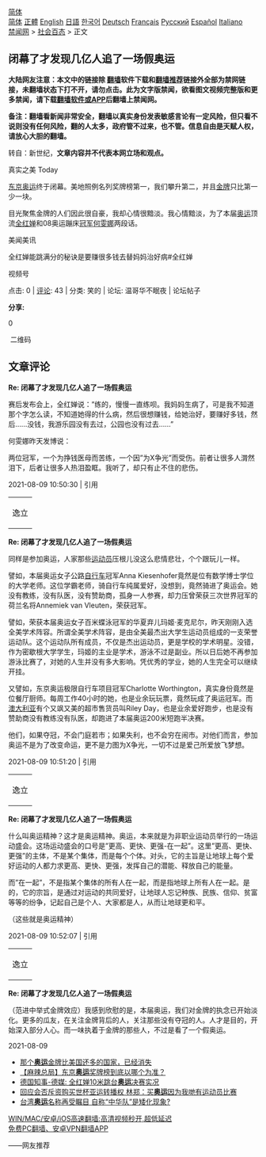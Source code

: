  <!-- 面包屑导航 --> <div class="breadcrumb"><!-- GTranslate: https://gtranslate.io/ -->  <div class="switcher notranslate">  <div class="selected">  <a href="#" onclick="return false;"> 简体</a>  </div>  <div class="option">  <a href="https://www.bannedbook.org" onclick="doGTranslate('zh-CN|zh-CN');jQuery('div.switcher div.selected a').html(jQuery(this).html());return false;" title="简体中文" class="nturl selected"> 简体</a>  <a href="https://www.bannedbook.org/zh-tw/" onclick="doGTranslate('zh-CN|zh-TW');jQuery('div.switcher div.selected a').html(jQuery(this).html());return false;" title="繁體中文" class="nturl"> 正體</a>  <a href="https://www.bannedbook.org/en/" onclick="doGTranslate('zh-CN|en');jQuery('div.switcher div.selected a').html(jQuery(this).html());return false;" title="English" class="nturl"> English</a>  <a href="https://www.bannedbook.org/ja/" onclick="doGTranslate('zh-CN|ja');jQuery('div.switcher div.selected a').html(jQuery(this).html());return false;" title="日本語" class="nturl"> 日語</a>  <a href="https://www.bannedbook.org/ko/" onclick="doGTranslate('zh-CN|ko');jQuery('div.switcher div.selected a').html(jQuery(this).html());return false;" title="한국어" class="nturl"> 한국어</a>  <a href="https://www.bannedbook.org/de/" onclick="doGTranslate('zh-CN|de');jQuery('div.switcher div.selected a').html(jQuery(this).html());return false;" title="Deutsch" class="nturl"> Deutsch</a>  <a href="https://www.bannedbook.org/fr/" onclick="doGTranslate('zh-CN|fr');jQuery('div.switcher div.selected a').html(jQuery(this).html());return false;" title="Français" class="nturl"> Français</a>  <a href="https://www.bannedbook.org/ru/" onclick="doGTranslate('zh-CN|ru');jQuery('div.switcher div.selected a').html(jQuery(this).html());return false;" title="Русский" class="nturl"> Русский</a>  <a href="https://www.bannedbook.org/es/" onclick="doGTranslate('zh-CN|es');jQuery('div.switcher div.selected a').html(jQuery(this).html());return false;" title="Español" class="nturl"> Español</a>  <a href="https://www.bannedbook.org/it/" onclick="doGTranslate('zh-CN|it');jQuery('div.switcher div.selected a').html(jQuery(this).html());return false;" title="Italiano" class="nturl"> Italiano</a>  </div>  </div>      <div class='breadcrumb-sub'><!-- Breadcrumb NavXT 6.3.0 --> <a href="https://www.bannedbook.org/" class="home">禁闻网</a> &gt; <a href="https://www.bannedbook.org/bnews/baitai/" class="category">社会百态</a> &gt; 正文</div></div><h2>闭幕了才发现几亿人追了一场假奥运</h2> <p class="notice"><b>大陆网友注意：本文中的链接除 <a href="https://github.com/bannedbook/fanqiang" >翻墙</a>软件下载和<a href="https://github.com/killgcd/justmysocks/blob/master/README.md">翻墙推荐</a>链接外全部为禁网链接，未翻墙状态下打不开，请勿点击。此为文字版禁闻，欲看图文视频完整版和更多禁闻，请下载<a href="https://github.com/bannedbook/fanqiang">翻墙软件或APP</a>后翻墙上禁闻网。</p><p>备注：翻墙看新闻非常安全，翻墙以真实身份发表敏感言论有一定风险，但只看不说则没有任何风险，翻的人太多，政府管不过来，也不管。信息自由是天赋人权，请放心大胆的翻墙。</b></p>  <div class="entry"> <p>转自：新世纪，<strong>文章内容并不代表本网立场和观点。</strong></p> <p><p>真实之美&#160;Today</p> <p><a href="https://www.bannedbook.org/bnews/tag/%e4%b8%9c%e4%ba%ac%e5%a5%a5%e8%bf%90/" class="st_tag internal_tag" rel="tag" title="标签 东京奥运 下的日志">东京奥运</a>终于闭幕&#12290;美地照例名列奖牌榜第一&#65292;我们攀升第二&#65292;并且<a href="https://www.bannedbook.org/bnews/tag/%e9%87%91%e7%89%8c/" class="st_tag internal_tag" rel="tag" title="标签 金牌 下的日志">金牌</a>只比第一少一块&#12290;</p> <p>目光聚焦金牌的人们因此很自豪&#65292;我却心情很黯淡&#12290;我心情黯淡&#65292;为了本届<a href="https://www.bannedbook.org/bnews/tag/%e5%a5%a5%e8%bf%90/" class="st_tag internal_tag" rel="tag" title="标签 奥运 下的日志">奥运</a>顶流<a href="https://www.bannedbook.org/bnews/tag/%e5%85%a8%e7%ba%a2%e5%a9%b5/" class="st_tag internal_tag" rel="tag" title="标签 全红婵 下的日志">全红婵</a>和08奥运蹦床<a href="https://www.bannedbook.org/bnews/tag/%e5%86%a0%e5%86%9b/" class="st_tag internal_tag" rel="tag" title="标签 冠军 下的日志">冠军</a><a href="https://www.bannedbook.org/bnews/tag/%e4%bd%95%e9%9b%af%e5%a8%9c/" class="st_tag internal_tag" rel="tag" title="标签 何雯娜 下的日志">何雯娜</a>两段话&#12290;</p> <p>美闻美讯</p> <p>全红婵能跳满分的秘诀是要赚很多钱去替妈妈治好病#全红婵</p> <p>视频号</p> <p>点击: 0&#160;|&#160;<span class='wp_keywordlink_affiliate'><a href="https://www.bannedbook.org/bnews/comments/" title="新闻评论" target="_blank">评论</a></span>: 43&#160;|&#160;分类: 笑的&#160;|&#160;论坛: 温哥华不眠夜&#160;|&#160;论坛帖子</p>  <p><b>分享:</b></p> <p>0</p> <p>&#160;二维码</p> <h2>文章评论</h2> <table> <tbody> <tr> <td></p> <p>逸立</td> <p><b>Re: 闭幕了才发现几亿人追了一场假奥运</b></p> <p>赛后发布会上&#65292;全红婵说&#65306;&#8221;练的&#65292;慢慢一直练呗&#12290;我妈妈生病了&#65292;可是我不知道那个字怎么读&#65292;不知道她得的什么病&#65292;然后很想赚钱&#65292;给她治好&#65292;要赚好多钱&#65292;然后&#8230;&#8230;没钱&#65292;我游乐园没有去过&#65292;公园也没有过去&#8230;&#8230;&#8221;</p> <p>何雯娜昨天发博说&#65306;</p> <p>两位冠军&#65292;一个为挣钱医母而苦练&#65292;一个因&#8221;为X争光&#8221;而受伤&#12290;前者让很多人潸然泪下&#65292;后者让很多人热泪盈眶&#12290;我听了&#65292;却只有止不住的悲伤&#12290;</p>  <p>2021-08-09 10:50:30 |&#160;引用</tr> </tbody> </table> <p><b>Re: 闭幕了才发现几亿人追了一场假奥运</b></p> <p>同样是参加奥运&#65292;人家那些<a href="https://www.bannedbook.org/bnews/tag/%E8%BF%90%E5%8A%A8%E5%91%98/" class="st_tag internal_tag" rel="tag" title="标签 运动员 下的日志">运动员</a>压根儿没这么悲情悲壮&#65292;个个跟玩儿一样&#12290;</p> <p>譬如&#65292;本届奥运女子公路<a href="https://www.bannedbook.org/bnews/tag/%e8%87%aa%e8%a1%8c%e8%bd%a6/" class="st_tag internal_tag" rel="tag" title="标签 自行车 下的日志">自行车</a>冠军Anna Kiesenhofer竟然是位有数学博士学位的大学老师&#12290;这位学霸老师&#65292;骑自行车纯属爱好&#65292;没想到&#65292;竟然骑进了奥运会&#12290;她没有教练&#65292;没有队医&#65292;没有赞助商&#65292;孤身一人参赛&#65292;却力压曾荣获三次世界冠军的荷兰名将Annemiek van Vleuten&#65292;荣获冠军&#12290;</p> <p>譬如&#65292;荣获本届奥运女子百米蝶泳冠军的华夏弃儿玛姬&#183;麦克尼尔&#65292;昨天刚刚入选全美学术阵容&#12290;所谓全美学术阵容&#65292;是由全美最杰出大学生运动员组成的一支荣誉运动队&#12290;这个运动队所有成员&#65292;不仅是杰出运动员&#65292;更是学校的学术明星&#12290;没错&#65292;作为密歇根大学学生&#65292;玛姬的主业是学术&#65292;游泳不过是副业&#12290;所以日后她不再参加游泳比赛了&#65292;对她的人生并没有多大影响&#12290;凭优秀的学业&#65292;她的人生完全可以继续开挂&#12290;</p> <p>又譬如&#65292;东京奥运极限自行车项目冠军Charlotte Worthington&#65292;真实身份竟然是位餐厅厨师&#12290;每周工作40小时的她&#65292;也是业余玩玩票&#65292;竟然玩成了奥运冠军&#12290;而<a href="https://www.bannedbook.org/bnews/tag/%e6%be%b3%e5%a4%a7%e5%88%a9%e4%ba%9a/" class="st_tag internal_tag" rel="tag" title="标签 澳大利亚 下的日志">澳大利亚</a>有个又飒又美的超市售货员叫Riley Day&#65292;也是业余爱好跑步&#65292;也是没有赞助商没有教练没有队医&#65292;却跑进了本届奥运200米短跑半决赛&#12290;</p> <p>他们&#65292;如果夺冠&#65292;不会门庭若市&#65307;如果失利&#65292;也不会穷在闹市&#12290;对他们而言&#65292;参加奥运不是为了改变命运&#65292;更不是力图为X争光&#65292;一切不过是爱己所爱放飞梦想&#12290;</p> <p>2021-08-09 10:51:20 |&#160;引用</p> <table> <tbody> <tr> <td></p>  <p>逸立</td> </tr> </tbody> </table> <table> <tbody> <tr> <td></p> <p>逸立</td> <p><b>Re: 闭幕了才发现几亿人追了一场假奥运</b></p> <p>什么叫奥运精神&#65311;这才是奥运精神&#12290;奥运&#65292;本来就是为非职业运动员举行的一场运动盛会&#12290;这场运动盛会的口号是&#8221;更高&#12289;更快&#12289;更强-在一起&#8221;&#12290;这里&#8221;更高&#12289;更快&#12289;更强&#8221;的主体&#65292;不是某个集体&#65292;而是每个个体&#12290;对头&#65292;它的主旨是让地球上每个爱好运动的人都力求更高&#12289;更快&#12289;更强&#65292;发挥自己的潜能&#12289;释放自己的能量&#12290;</p> <p>而&#8221;在一起&#8221;&#65292;不是指某个集体的所有人在一起&#65292;而是指地球上所有人在一起&#12290;是的&#65292;它的宗旨&#65292;是通过对运动的共同爱好&#65292;让地球人忘记种族&#12289;民族&#12289;信仰&#12289;贫富等等的纷争&#65292;记起自己是个人&#12289;大家都是人&#65292;从而让地球更和平&#12290;</p> <p>&#65288;这些就是奥运精神&#65289;</p> <p>2021-08-09 10:52:07 |&#160;引用</tr> </tbody> </table> <p><b>Re: 闭幕了才发现几亿人追了一场假奥运</b></p> <p>&#65288;范进中举式金牌效应&#65289;我感到欣慰的是&#65292;本届奥运&#65292;我们对金牌的执念已开始淡化&#12290;更多的瓜友&#65292;在关注金牌背后的人&#65292;关注那些没有夺冠的人&#12290;人才是目的&#65292;开始深入部分人心&#12290;而一味执着于金牌的那些人&#65292;不过是看了一个假奥运&#12290;</p> <p>2021-08-09</p>  <ul class='op-related-articles' title='相关阅读'> <li><a href='https://www.bannedbook.org/bnews/baitai/20210810/1603785.html' target='_blank'>那个<b>奥运</b>金牌比美国还多的国家，已经消失</a></li> <li><a href='https://www.bannedbook.org/bnews/baitai/20210810/1603714.html' target='_blank'>【麻辣总局】东京<b>奥运</b>奖牌榜到底以哪个为准？</a></li> <li><a href='https://www.bannedbook.org/bnews/taiwannews/20210810/1603677.html' target='_blank'>德国知事-德媒: 全红婵10米跳台<b>奥运</b>决赛实况</a></li> <li><a href='https://www.bannedbook.org/bnews/comments/20210810/1603658.html' target='_blank'>回应会否斥资购买世杯亚运转播权 林郑：买<b>奥运</b>因为我哋有运动员比赛</a></li> <li><a href='https://www.bannedbook.org/bnews/baitai/20210810/1603603.html' target='_blank'>台湾<b>奥运</b>名称再受瞩目 自称“中华队”是矮化现象?</a></li> </ul> <p class="texttj"> <a href="https://github.com/bannedbook/fanqiang/wiki/V2ray%E6%9C%BA%E5%9C%BA" target="_blank">WIN/MAC/安卓/iOS高速翻墙:高清视频秒开,超低延迟</a><br/> <a href="https://github.com/bannedbook/fanqiang/wiki/%E7%A6%81%E9%97%BB%E7%BD%91%E5%AE%89%E5%8D%93%E7%BF%BB%E5%A2%99%E6%96%B0%E9%97%BBAPP" target="_blank">免费PC翻墙、安卓VPN翻墙APP</a></p><p>&#8212;&#8212;网友推荐</p><a name='sharetosocial'></a>  <div style="margin-bottom:5px;padding-bottom:5px;clear:both"> <div id="archive-pix-1" class="banner-ads"> <!-- AuctionX Display platform tag START --> <div id="26318x728x90x621x_ADSLOT2" clicktrack="%%CLICK_URL_ESC%%"></div> <!-- AuctionX Display platform tag END --> </div> <div id="archive-pix-2" class="banner-ads"> <!-- AuctionX Display platform tag START --> <div id="26315x300x250x621x_ADSLOT2" clicktrack="%%CLICK_URL_ESC%%"></div> <!-- AuctionX Display platform tag END --> </div> </div>  <div id="archive-pix-1" class="banner-ads"> <!-- AuctionX Display platform tag START --> <div id="26318x728x90x621x_ADSLOT3" clicktrack="%%CLICK_URL_ESC%%"></div> <!-- AuctionX Display platform tag END --> </div> </div><!--END ENTRY--> 